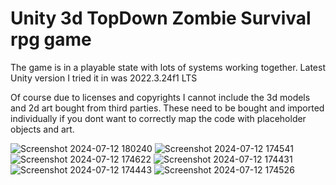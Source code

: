 # Unity 3d TopDown Zombie Survival rpg game

The game is in a playable state with lots of systems working together. Latest Unity version I tried it in was  2022.3.24f1 LTS

Of course due to licenses and copyrights I cannot include the 3d models and 2d art bought from third parties. These need to be bought and imported individually if you dont want to correctly map the code with placeholder objects and art.

![Screenshot 2024-07-12 180240](https://github.com/user-attachments/assets/43d8c645-4445-4387-bfcf-c872d63704ec) ![Screenshot 2024-07-12 174541](https://github.com/user-attachments/assets/535f015e-a84b-427b-90d2-09ca58d81204) 
![Screenshot 2024-07-12 174622](https://github.com/user-attachments/assets/25c0a39b-b7ff-47e8-a395-5fb70d305b9b) ![Screenshot 2024-07-12 174431](https://github.com/user-attachments/assets/a839eaa8-2137-4c00-96d1-7ebcd5ea7307)
![Screenshot 2024-07-12 174443](https://github.com/user-attachments/assets/d44612ae-fa6b-422d-a1af-6762e8301972) ![Screenshot 2024-07-12 174526](https://github.com/user-attachments/assets/813dabc5-1797-465d-b962-a2063823d5ce)
